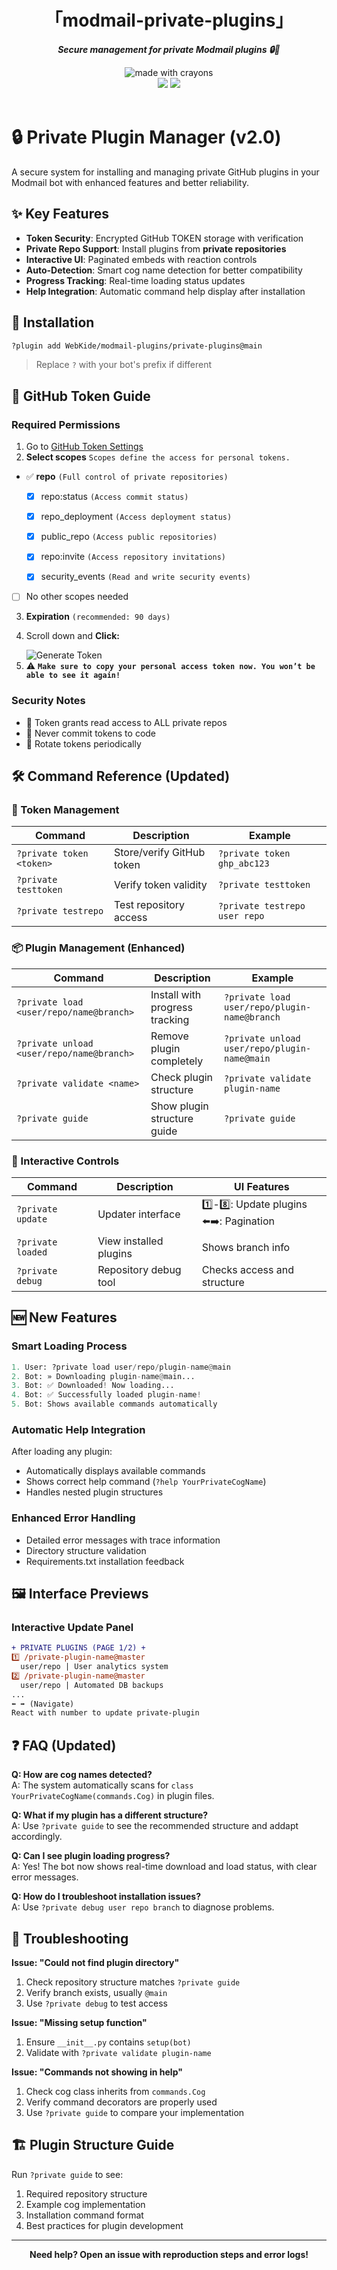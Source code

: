 <div align="center">
<h1>「modmail-private-plugins」</h1>
<p><b><i>Secure management for private Modmail plugins 🔒🚀</i></b></p>
</div>

<div align="center">
<img src="http://forthebadge.com/images/badges/made-with-crayons.svg?style=for-the-badge" alt="made with crayons"><br>
<img src="https://img.shields.io/badge/python-v3.7+-12a4ff?style=for-the-badge&logo=python&logoColor=12a4ff">
<img src="https://img.shields.io/badge/library-discord%2Epy%202%2Ex-ffbb10?style=for-the-badge&logo=discord">
<br><br>
</div>

# 🔒 Private Plugin Manager (v2.0)

A secure system for installing and managing private GitHub plugins in your Modmail bot with enhanced features and better reliability.

## ✨ Key Features

- **Token Security**: Encrypted GitHub TOKEN storage with verification
- **Private Repo Support**: Install plugins from **private repositories**
- **Interactive UI**: Paginated embeds with reaction controls
- **Auto-Detection**: Smart cog name detection for better compatibility
- **Progress Tracking**: Real-time loading status updates
- **Help Integration**: Automatic command help display after installation

## 🚀 Installation

```bash
?plugin add WebKide/modmail-plugins/private-plugins@main
```

> Replace `?` with your bot's prefix if different

## 🔑 GitHub Token Guide

### Required Permissions
1. Go to [GitHub Token Settings](https://github.com/settings/tokens/new)
2. **Select scopes** `Scopes define the access for personal tokens.`

- ✅ **repo** `(Full control of private repositories)`
  
  - [x] repo:status `(Access commit status)`

  - [x] repo_deployment `(Access deployment status)`

  - [x] public_repo `(Access public repositories)`

  - [x] repo:invite `(Access repository invitations)`

  - [x] security_events `(Read and write security events)`

- [ ] No other scopes needed

3. **Expiration** `(recommended: 90 days)`
4. <div>
     <p>Scroll down and <b>Click:</b></p>
     <img src="https://img.shields.io/badge/-Generate_Token-Teal?style=for-the-badge" alt="Generate Token">
   </div>
5. ⚠️ **`Make sure to copy your personal access token now. You won’t be able to see it again!`**


### Security Notes
- 🔐 Token grants read access to ALL private repos
- 🚫 Never commit tokens to code
- 🔄 Rotate tokens periodically

## 🛠️ Command Reference (Updated)

### 🔐 Token Management
| Command | Description | Example |
|---------|-------------|---------|
| `?private token <token>` | Store/verify GitHub token | `?private token ghp_abc123` |
| `?private testtoken` | Verify token validity | `?private testtoken` |
| `?private testrepo` | Test repository access | `?private testrepo user repo` |

### 📦 Plugin Management (Enhanced)
| Command | Description | Example |
|---------|-------------|---------|
| `?private load <user/repo/name@branch>` | Install with progress tracking | `?private load user/repo/plugin-name@branch` |
| `?private unload <user/repo/name@branch>` | Remove plugin completely | `?private unload user/repo/plugin-name@main` |
| `?private validate <name>` | Check plugin structure | `?private validate plugin-name` |
| `?private guide` | Show plugin structure guide | `?private guide` |

### 🔄 Interactive Controls
| Command | Description | UI Features |
|---------|-------------|------------|
| `?private update` | Updater interface | 1️⃣-8️⃣: Update plugins<br>⬅️➡️: Pagination |
| `?private loaded` | View installed plugins | Shows branch info |
| `?private debug` | Repository debug tool | Checks access and structure |

## 🆕 New Features

### Smart Loading Process
```python
1. User: ?private load user/repo/plugin-name@main
2. Bot: » Downloading plugin-name@main...
3. Bot: ✅ Downloaded! Now loading...
4. Bot: ✅ Successfully loaded plugin-name!
5. Bot: Shows available commands automatically
```

### Automatic Help Integration
After loading any plugin:
- Automatically displays available commands
- Shows correct help command (`?help YourPrivateCogName`)
- Handles nested plugin structures

### Enhanced Error Handling
- Detailed error messages with trace information
- Directory structure validation
- Requirements.txt installation feedback

## 🖼️ Interface Previews

### Interactive Update Panel
```diff
+ PRIVATE PLUGINS (PAGE 1/2) +
1️⃣ /private-plugin-name@master
  user/repo | User analytics system
2️⃣ /private-plugin-name@master
  user/repo | Automated DB backups
...
⬅️ ➡️ (Navigate)
React with number to update private-plugin
```

## ❓ FAQ (Updated)

**Q: How are cog names detected?**  
A: The system automatically scans for `class YourPrivateCogName(commands.Cog)` in plugin files.

**Q: What if my plugin has a different structure?**  
A: Use `?private guide` to see the recommended structure and addapt accordingly.

**Q: Can I see plugin loading progress?**  
A: Yes! The bot now shows real-time download and load status, with clear error messages.

**Q: How do I troubleshoot installation issues?**  
A: Use `?private debug user repo branch` to diagnose problems.

## 🐛 Troubleshooting

**Issue: "Could not find plugin directory"**
1. Check repository structure matches `?private guide`
2. Verify branch exists, usually `@main`
3. Use `?private debug` to test access

**Issue: "Missing setup function"**
1. Ensure `__init__.py` contains `setup(bot)`
2. Validate with `?private validate plugin-name`

**Issue: "Commands not showing in help"**
1. Check cog class inherits from `commands.Cog`
2. Verify command decorators are properly used
3. Use `?private guide` to compare your implementation

## 🏗️ Plugin Structure Guide

Run `?private guide` to see:
1. Required repository structure
2. Example cog implementation
3. Installation command format
4. Best practices for plugin development

---

<div align="center">
<b>Need help? Open an issue with reproduction steps and error logs!</b>
</div>
